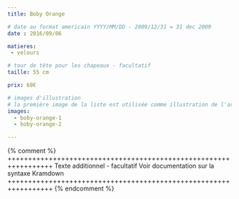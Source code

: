 ```yaml
---
title: Boby Orange

# date au format americain YYYY/MM/DD - 2009/12/31 = 31 dec 2009
date : 2016/09/06

matieres:
 - velours

# tour de tête pour les chapeaux - facultatif
taille: 55 cm

prix: 68€

# images d'illustration
# la première image de la liste est utilisée comme illustration de l'article dans les pages de listing.
images:
  - boby-orange-1
  - boby-orange-2

---
```

{% comment %} +++++++++++++++++++++++++++++++++++++++++++++++++++++++++++++++++
              Texte additionnel - facultatif
              Voir documentation sur la syntaxe Kramdown
+++++++++++++++++++++++++++++++++++++++++++++++++++++++++++++++++ {% endcomment %}
